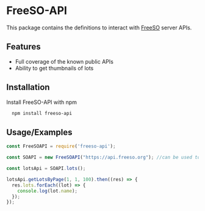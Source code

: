 
# FreeSO-API

This package contains the definitions to interact with [FreeSO](https://github.com/riperiperi/FreeSO) server APIs.




## Features

- Full coverage of the known public APIs
- Ability to get thumbnails of lots




## Installation

Install FreeSO-API with npm

```bash
  npm install freeso-api
```
    
    


## Usage/Examples

```javascript
const FreeSOAPI = require('freeso-api');

const SOAPI = new FreeSOAPI("https://api.freeso.org"); //can be used to change freeso server

const lotsApi = SOAPI.lots();

lotsApi.getLotsByPage(1, 1, 100).then((res) => {
  res.lots.forEach((lot) => {
    console.log(lot.name);
  });
});
```


